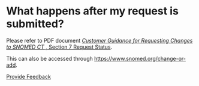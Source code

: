 # What happens after my request is submitted?

Please refer to PDF document [_Customer Guidance for Requesting Changes to SNOMED CT_ , Section 7 Request Status](https://www.snomed.org/_files/ugd/900274_0588ebe7d1d343158d2ffd52b08d3817.pdf).

This can also be accessed through <https://www.snomed.org/change-or-add>.






<a href="https://docs.google.com/forms/d/e/1FAIpQLScTmbZIf0UEQwYDkY27EEWBkaiYkHSbR0_9DmFrMLXoQLyL7Q/viewform?usp=pp_url&entry.1767247133=Content+Request+Guide&entry.670899847=What%20happens%20after%20my%20request%20is%20submitted%3F" class="button primary">Provide Feedback</a>
